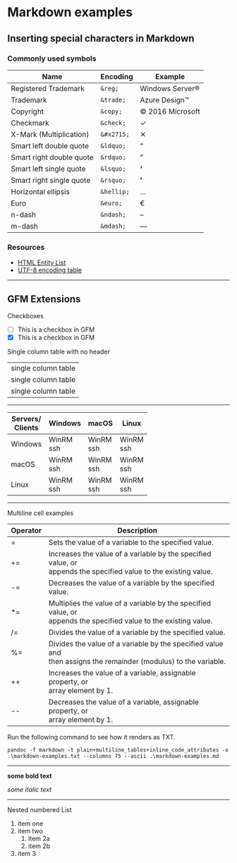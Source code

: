 # Markdown examples

## Inserting special characters in Markdown

### Commonly used symbols

|         **Name**         | **Encoding** |      **Example**      |
| ------------------------ | ------------ | --------------------- |
| Registered Trademark     | `&reg;`      | Windows Server&reg;   |
| Trademark                | `&trade;`    | Azure Design&trade;   |
| Copyright                | `&copy;`     | &copy; 2016 Microsoft |
| Checkmark                | `&check;`    | &check;               |
| X-Mark (Multiplication)  | `&#x2715;`   | &#x2715;              |
| Smart left double quote  | `&ldquo;`    | &ldquo;               |
| Smart right double quote | `&rdquo;`    | &rdquo;               |
| Smart left single quote  | `&lsquo;`    | **&lsquo;**           |
| Smart right single quote | `&rsquo;`    | **&rsquo;**           |
| Horizontal ellipsis      | `&hellip;`   | &hellip;              |
| Euro                     | `&euro;`     | &euro;                |
| n-dash                   | `&ndash;`    | &ndash;               |
| m-dash                   | `&mdash;`    | &mdash;               |

### Resources

- [HTML Entity List](http://www.freeformatter.com/html-entities.html)
- [UTF-8 encoding table](http://www.utf8-chartable.de/)

***

## GFM Extensions

Checkboxes
- [ ] This is a checkbox in GFM
- [x] This is a checkbox in GFM

Single column table with no header

|   |
|---|
|single column table|
|single column table|
|single column table|

---

|Servers/<br>Clients| Windows | macOS | Linux |
| --- | --- | --- | --- |
| Windows | WinRM<br>ssh|WinRM<br>ssh |WinRM<br>ssh |
| macOS | WinRM<br>ssh|WinRM<br>ssh |WinRM<br>ssh |
| Linux | WinRM<br>ssh|WinRM<br>ssh |WinRM<br>ssh |

---

Multiline cell examples

|Operator|Description                                                  |
|--------|-------------------------------------------------------------|
|=       |Sets the value of a variable to the specified value.         |
|+=      |Increases the value of a variable by the specified value, or<br> appends the specified value to the existing value.|
|-=      |Decreases the value of a variable by the specified value.    |
|*=      |Multiplies the value of a variable by the specified value, or<br> appends the specified value to the existing value.|
|/=      |Divides the value of a variable by the specified value.      |
|%=      |Divides the value of a variable by the specified value and<br> then assigns the remainder (modulus) to the variable.|
|++      |Increases the value of a variable, assignable property, or<br> array element by 1.|
|--      |Decreases the value of a variable, assignable property, or<br> array element by 1.|

Run the following command to see how it renders as TXT.

```
pandoc -f markdown -t plain+multiline_tables+inline_code_attributes -o .\markdown-examples.txt --columns 75 --ascii .\markdown-examples.md
```

***

**some bold text**

*some italic text*

---

Nested numbered List

1. item one
1. item two
   1. item 2a
   1. item 2b
1. item 3